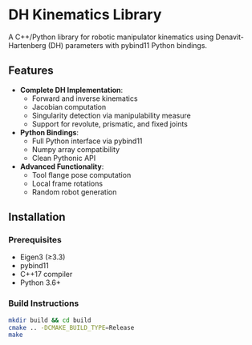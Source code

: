 # DH Kinematics Library

A C++/Python library for robotic manipulator kinematics using Denavit-Hartenberg (DH) parameters with pybind11 Python bindings.

## Features
- **Complete DH Implementation**:
  - Forward and inverse kinematics
  - Jacobian computation
  - Singularity detection via manipulability measure
  - Support for revolute, prismatic, and fixed joints
- **Python Bindings**:
  - Full Python interface via pybind11
  - Numpy array compatibility
  - Clean Pythonic API
- **Advanced Functionality**:
  - Tool flange pose computation
  - Local frame rotations
  - Random robot generation

## Installation
### Prerequisites
- Eigen3 (≥3.3)
- pybind11
- C++17 compiler
- Python 3.6+

### Build Instructions
```bash
mkdir build && cd build
cmake .. -DCMAKE_BUILD_TYPE=Release
make
